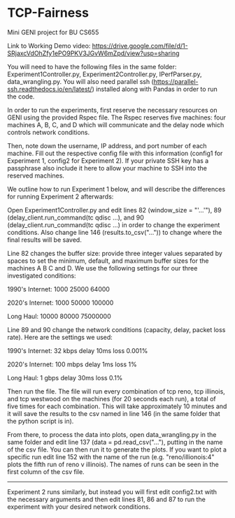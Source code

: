 # TCP-Fairness
Mini GENI project for BU CS655

Link to Working Demo video: https://drive.google.com/file/d/1-SRjaxcVdOhZfy1ePO9PKV3JGvW6mZpd/view?usp=sharing

You will need to have the following files in the same folder: Experiment1Controller.py, Experiment2Controller.py, IPerfParser.py, data_wrangling.py. You will also need parallel ssh (https://parallel-ssh.readthedocs.io/en/latest/) installed along with Pandas in order to run the code.

In order to run the experiments, first reserve the necessary resources on GENI using the provided Rspec file. The Rspec reserves five machines: four machines A, B, C, and D which will communicate and the delay node which controls network conditions.

Then, note down the username, IP address, and port number of each machine. Fill out the respective config file with this information (config1 for Experiment 1, config2 for Experiment 2). If your private SSH key has a passphrase also include it here to allow your machine to SSH into the reserved machines.

We outline how to run Experiment 1 below, and will describe the differences for running Experiment 2 afterwards:

Open Experiment1Controller.py and edit lines 82 (window_size = "'...'"), 89 (delay_client.run_command(tc qdisc ...), and 90 (delay_client.run_command(tc qdisc ...) in order to change the experiment conditions. Also change line 146 (results.to_csv("...")) to change where the final results will be saved.

Line 82 changes the buffer size: provide three integer values separated by spaces to set the minimum, default, and maximum buffer sizes for the machines A B C and D. We use the following settings for our three investigated conditions:

1990's Internet: 1000 25000 64000

2020's Internet: 1000 50000 100000

Long Haul: 10000 80000 75000000

Line 89 and 90 change the network conditions (capacity, delay, packet loss rate). Here are the settings we used:

1990's Internet: 32 kbps delay 10ms loss 0.001%

2020's Internet: 100 mbps delay 1ms loss 1%

Long Haul: 1 gbps delay 30ms loss 0.1%

Then run the file. The file will run every combination of tcp reno, tcp illinois, and tcp westwood on the machines (for 20 seconds each run), a total of five times for each combination. This will take approximately 10 minutes and it will save the results to the csv named in line 146 (in the same folder that the python script is in).

From there, to process the data into plots, open data_wrangling.py in the same folder and edit line 137 (data = pd.read_csv("..."), putting in the name of the csv file. You can then run it to generate the plots. If you want to plot a specific run edit line 152 with the name of the run (e.g. "reno/illionois:4" plots the fifth run of reno v illinois). The names of runs can be seen in the first column of the csv file.

___

Experiment 2 runs similarly, but instead you will first edit config2.txt with the necessary arguments and then edit lines 81, 86 and 87 to run the experiment with your desired network conditions.
